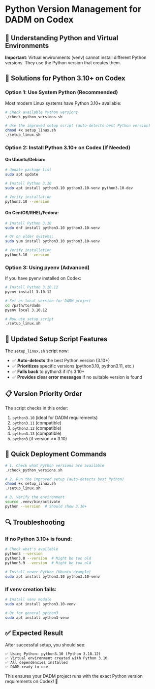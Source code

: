 # Python Version Management for DADM on Codex

## 🐍 Understanding Python and Virtual Environments

**Important**: Virtual environments (venv) cannot install different Python versions. They use the Python version that creates them.

## 🎯 Solutions for Python 3.10+ on Codex

### Option 1: Use System Python (Recommended)
Most modern Linux systems have Python 3.10+ available:

```bash
# Check available Python versions
./check_python_versions.sh

# Use the improved setup script (auto-detects best Python version)
chmod +x setup_linux.sh
./setup_linux.sh
```

### Option 2: Install Python 3.10+ on Codex (If Needed)

#### On Ubuntu/Debian:
```bash
# Update package list
sudo apt update

# Install Python 3.10
sudo apt install python3.10 python3.10-venv python3.10-dev

# Verify installation
python3.10 --version
```

#### On CentOS/RHEL/Fedora:
```bash
# Install Python 3.10
sudo dnf install python3.10 python3.10-venv

# Or on older systems:
sudo yum install python3.10 python3.10-venv

# Verify installation
python3.10 --version
```

### Option 3: Using pyenv (Advanced)

If you have pyenv installed on Codex:

```bash
# Install Python 3.10.12
pyenv install 3.10.12

# Set as local version for DADM project
cd /path/to/dadm
pyenv local 3.10.12

# Now use setup script
./setup_linux.sh
```

## 🔧 Updated Setup Script Features

The `setup_linux.sh` script now:
- ✅ **Auto-detects** the best Python version (3.10+)
- ✅ **Prioritizes** specific versions (python3.10, python3.11, etc.)
- ✅ **Falls back** to python3 if it's 3.10+
- ✅ **Provides clear error messages** if no suitable version is found

## 📋 Version Priority Order

The script checks in this order:
1. `python3.10` (ideal for DADM requirements)
2. `python3.11` (compatible)
3. `python3.12` (compatible)
4. `python3.13` (compatible)
5. `python3` (if version >= 3.10)

## 🚀 Quick Deployment Commands

```bash
# 1. Check what Python versions are available
./check_python_versions.sh

# 2. Run the improved setup (auto-detects best Python)
chmod +x setup_linux.sh
./setup_linux.sh

# 3. Verify the environment
source .venv/bin/activate
python --version  # Should show 3.10+
```

## 🔍 Troubleshooting

### If no Python 3.10+ is found:
```bash
# Check what's available
python3 --version
python3.8 --version  # Might be too old
python3.9 --version  # Might be too old

# Install newer Python (Ubuntu example)
sudo apt install python3.10 python3.10-venv
```

### If venv creation fails:
```bash
# Install venv module
sudo apt install python3.10-venv

# Or for general python3
sudo apt install python3-venv
```

## ✅ Expected Result

After successful setup, you should see:
```
✅ Using Python: python3.10 (Python 3.10.12)
✅ Virtual environment created with Python 3.10
✅ All dependencies installed
✅ DADM ready to use
```

This ensures your DADM project runs with the exact Python version requirements on Codex! 🎯

